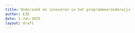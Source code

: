 ```yaml
---
title: Onderzoek en innoveren in het programmeeronderwijs
author: EJD
date: 1-Jan-2015
layout: draft
---
```

